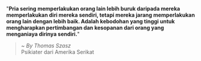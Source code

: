 "**Pria sering memperlakukan orang lain lebih buruk daripada mereka memperlakukan diri mereka sendiri, tetapi mereka jarang memperlakukan orang lain dengan lebih baik. Adalah kebodohan yang tinggi untuk mengharapkan pertimbangan dan kesopanan dari orang yang menganiaya dirinya sendiri.**"

> ~ _By Thomas Szasz_  
Psikiater dari Amerika Serikat
